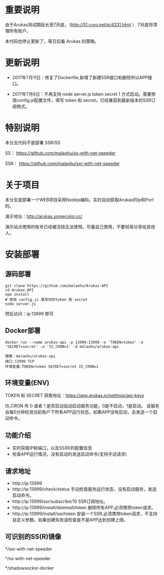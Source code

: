 # 重要说明

由于Arukas测试期延长至7月底，（http://51.ruyo.net/p/4331.html ） 7月底将清理所有账户。

本代码也停止更新了，等日后看 Arukas 的策略。



# 更新说明

* 2017年7月11日：修复了Dockerfile,新增了新建SSR接口和删除所以APP接口。

* 2017年7月6日：不再支持 node server.js token secret 1 方式启动。需要修改config.js配置文件，填写 token 和 secret。已经兼容到最新版本的SSR订阅格式。


# 特别说明

本分支代码不是部署 SSR/SS 

SS： https://github.com/malaohu/ss-with-net-speeder

SSR： https://github.com/malaohu/ssr-with-net-speeder


# 关于项目
本分支是部署一个WEB项目采用Nodejs编码，实时自动获取Arukas的Ip和Port的。

演示地址：http://arukas.somecolor.cc/

演示站点使用的账号已经被冻结无法使用。尽量自己使用，不要轻易分享给其他人。


# 安装部署

## 源码部署
```
git clone https://github.com/malaohu/Arukas-API
cd Arukas-API
npm install
# 修改 config.js 填写你的token 和 secret
node server.js
```
然后访问：ip:13999 即可



## Docker部署
```
docker run --name arukas-api -p 13999:13999 -e 'TOKEN=token' -e 'SECRET=secret' -e 'IS_CRON=1' -d malaohu/arukas-api

```


```
镜像：malaohu/arukas-api
端口:13999 TCP
环境变量:TOKEN=token SECRET=secret IS_CRON=1

```

## 环境变量(ENV)
TOKEN 和  SECRET 获取地址：https://app.arukas.io/settings/api-keys

IS_CRON 传 0 或者 1
是否启动自动启动服务功能，0是不启动，1是启动。
该服务会每5分钟检测当前账户下所有APP运行状态，如果APP没有启动，会发送一个启动命令。


## 功能介绍
* 实时获取IP和端口，以及SS(R)的配置信息
* 检查APP运行情况，没有启动的发送启动命令(支持手动请求)

## 请求地址
* http://ip:13999
* http://ip:13999/check/status 手动检查服务运行状态，没有启动服务，发送启动命令。
* http://ip:13999/ssr/subscribe/10 SSR订阅地址。
* http://ip:13999/install/deleteall/token 删除所有APP,必须携带token请求。
* http://ip:13999/install/ssr/token 安装一个SSR,必须携带token请求，不支持自定义参数。如果创建失败请检查是不是APP达到创建上限。


## 可识别的SS(R)镜像

*/ssr-with-net-speeder

*/ss-with-net-speeder

*/shadowsocksr-docker
